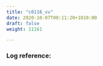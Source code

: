 ```yaml
---
title: "c0116_vv"
date: 2020-10-07T00:11:20+1010:00
draft: false
weight: 11161

---
```


### Log reference: <no value>

```
